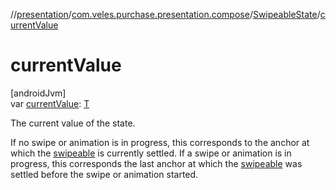 //[presentation](../../../index.md)/[com.veles.purchase.presentation.compose](../index.md)/[SwipeableState](index.md)/[currentValue](current-value.md)

# currentValue

[androidJvm]\
var [currentValue](current-value.md): [T](index.md)

The current value of the state.

If no swipe or animation is in progress, this corresponds to the anchor at which the [swipeable](../swipeable.md) is currently settled. If a swipe or animation is in progress, this corresponds the last anchor at which the [swipeable](../swipeable.md) was settled before the swipe or animation started.
